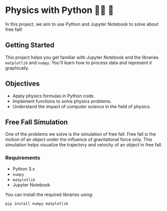 # Physics with Python 👩‍💻 💙

In this project, we aim to use Python and Jupyter Notebook to solve about free fall!

## Getting Started
This project helps you get familiar with Jupyter Notebook and the libraries `matplotlib` and `numpy`. You'll learn how to process data and represent it graphically.

## Objectives
- Apply physics formulas in Python code.
- Implement functions to solve physics problems.
- Understand the impact of computer science in the field of physics.

## Free Fall Simulation
One of the problems we solve is the simulation of free fall. Free fall is the motion of an object under the influence of gravitational force only. This simulation helps visualize the trajectory and velocity of an object in free fall.

### Requirements
- Python 3.x
- `numpy`
- `matplotlib`
- Jupyter Notebook

You can install the required libraries using:
```sh
pip install numpy matplotlib